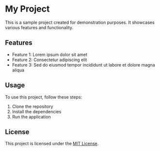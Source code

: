 # My Project

This is a sample project created for demonstration purposes. It showcases various features and functionality.

## Features

- Feature 1: Lorem ipsum dolor sit amet
- Feature 2: Consectetur adipiscing elit
- Feature 3: Sed do eiusmod tempor incididunt ut labore et dolore magna aliqua

## Usage

To use this project, follow these steps:

1. Clone the repository
2. Install the dependencies
3. Run the application

## License

This project is licensed under the [MIT License](LICENSE).

